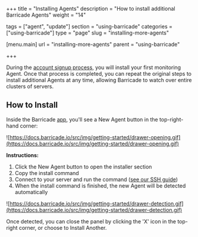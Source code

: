 +++
title = "Installing Agents"
description = "How to install additional Barricade Agents"
weight = "14"

tags = ["agent", "update"]
section = "using-barricade"
categories = ["using-barricade"]
type = "page"
slug = "installing-more-agents"

[menu.main]
    url = "installing-more-agents"
    parent = "using-barricade"

+++

During the [account signup process](/hc/en-us/articles/205447438-Getting-Started), you will install your first monitoring Agent. Once that process is completed, you can repeat the original steps to install additional Agents at any time, allowing Barricade to watch over entire clusters of servers.

## How to Install

Inside the Barricade [app](https://app.barricade.io), you'll see a New Agent button in the top-right-hand corner:

![https://docs.barricade.io/src/img/getting-started/drawer-opening.gif](https://docs.barricade.io/src/img/getting-started/drawer-opening.gif)

**Instructions:**

1.  Click the New Agent button to open the installer section
2.  Copy the install command
3.  Connect to your server and run the command ([see our SSH guide](https://docs.barricade.io/getting-started/#running-commands))
4.  When the install command is finished, the new Agent will be detected automatically 

![https://docs.barricade.io/src/img/getting-started/drawer-detection.gif](https://docs.barricade.io/src/img/getting-started/drawer-detection.gif)

Once detected, you can close the panel by clicking the 'X' icon in the top-right corner, or choose to Install Another.